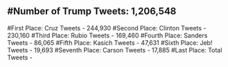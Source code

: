 #Number of Trump Tweets: 1,206,548
---
#First Place: Cruz Tweets - 244,930
#Second Place: Clinton Tweets - 230,160
#Third Place: Rubio Tweets - 169,460
#Fourth Place: Sanders Tweets - 86,065
#Fifth Place: Kasich Tweets - 47,631
#Sixth Place: Jeb! Tweets - 19,693
#Seventh Place: Carson Tweets - 17,885
#Last Place: Total Tweets -  
